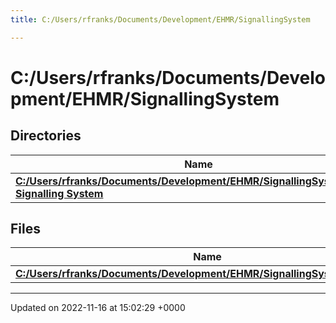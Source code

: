 ```yaml
---
title: C:/Users/rfranks/Documents/Development/EHMR/SignallingSystem

---
```


# C:/Users/rfranks/Documents/Development/EHMR/SignallingSystem



## Directories

| Name           |
| -------------- |
| **[C:/Users/rfranks/Documents/Development/EHMR/SignallingSystem/EHMR Signalling System](/SignallingSystem-doc/vb/Files/dir_18c6c6d0c544fef64a2875af7ea8e466/#dir-c:/users/rfranks/documents/development/ehmr/signallingsystem/ehmr-signalling-system)**  |

## Files

| Name           |
| -------------- |
| **[C:/Users/rfranks/Documents/Development/EHMR/SignallingSystem/dirinfo.vb](/SignallingSystem-doc/vb/Files/dirinfo_8vb/#file-dirinfo.vb)**  |






-------------------------------

Updated on 2022-11-16 at 15:02:29 +0000
